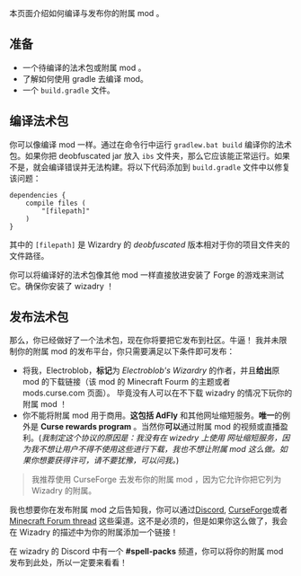 本页面介绍如何编译与发布你的附属 mod 。

## 准备
- 一个待编译的法术包或附属 mod 。
- 了解如何使用 gradle 去编译 mod。
- 一个 `build.gradle` 文件。

## 编译法术包

你可以像编译 mod 一样。通过在命令行中运行 `gradlew.bat build` 编译你的法术包。如果你把 deobfuscated jar 放入 `ibs` 文件夹，那么它应该能正常运行。如果不是，就会编译错误并无法构建。将以下代码添加到 `build.gradle` 文件中以修复该问题：
```
dependencies {
	compile files (
		"[filepath]"
	)
}
```
其中的 `[filepath]` 是 Wizardry 的 _deobfuscated_ 版本相对于你的项目文件夹的文件路径。

你可以将编译好的法术包像其他 mod 一样直接放进安装了 Forge 的游戏来测试它。确保你安装了 wizadry ！

## 发布法术包
那么，你已经做好了一个法术包，现在你将要把它发布到社区。牛逼！
我并未限制你的附属 mod 的发布平台，你只需要满足以下条件即可发布：


- 将我，Electroblob，**标记**为 _Electroblob's Wizardry_ 的作者，并且**给出**原 mod 的下载链接（该 mod 的 Minecraft Fourm 的主题或者 mods.curse.com 页面）。 毕竟没有人可以在不下载 wizadry 的情况下玩你的附属 mod ！
- 你不能将附属 mod 用于商用。**这包括 AdFly** 和其他网址缩短服务。**唯一**的例外是 **Curse rewards program** 。当然你**可以**通过附属 mod 的视频或直播盈利。(_我制定这个协议的原因是：我没有在 wizedry 上使用 网址缩短服务，因为我不想让用户不得不使用这些进行下载，我也不想让附属 mod 这么做。如果你想要获得许可，请不要犹豫，可以问我。_)

> 我推荐使用 CurseForge 去发布你的附属 mod ，因为它允许你把它列为 Wizadry 的附属。

我也想要你在发布附属 mod 之后告知我，你可以通过[Discord](https://discord.gg/MTmMzMv), [CurseForge](https://minecraft.curseforge.com/projects/electroblobs-wizardry)或者 [Minecraft Forum thread](http://www.minecraftforum.net/forums/mapping-and-modding-java-edition/minecraft-mods/2818029-electroblobs-wizardry-the-expandable-rpg-magic-mod) 这些渠道。这不是必须的，但是如果你这么做了，我会在 Wizadry 的描述中为你的附属添加一个链接！

在 wizadry 的 Discord 中有一个 **#spell-packs** 频道，你可以将你的附属 mod 发布到此处，所以一定要来看看！
